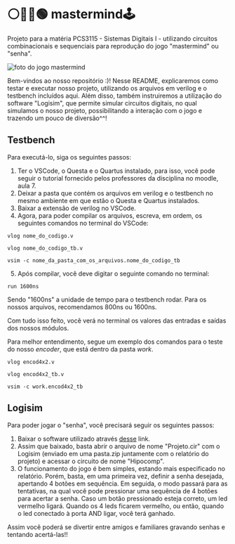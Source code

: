 # ⚪🔴🔵🟢 mastermind🕹️
Projeto para a matéria PCS3115 - Sistemas Digitais I - utilizando circuitos combinacionais e sequenciais para reprodução do jogo "mastermind" ou  "senha".

![foto do jogo mastermind](https://m.media-amazon.com/images/I/81Dl8jsSJ4L._AC_SL1500_.jpg)

Bem-vindos ao nosso repositório :)! Nesse README, explicaremos como testar e executar nosso projeto, utilizando os arquivos em verilog e o testbench incluídos aqui. Além disso, também instruiremos a utilização do software "Logisim", que permite simular circuitos digitais, no qual simulamos o nosso projeto, possibilitando a interação com o jogo e trazendo um pouco de diversão^^!

## Testbench
Para executá-lo, siga os seguintes passos:

1. Ter o VSCode, o Questa e o Quartus instalado, para isso, você pode seguir o tutorial fornecido pelos professores da disciplina no moodle, aula 7. 
2. Deixar a pasta que contém os arquivos em verilog e o testbench no mesmo ambiente em que estão o Questa e Quartus instalados.
3. Baixar a extensão de verilog no VSCode.
4. Agora, para poder compilar os arquivos, escreva, em ordem, os seguintes comandos no terminal do VSCode:
````
vlog nome_do_codigo.v
````
```
vlog nome_do_codigo_tb.v
```
```
vsim -c nome_da_pasta_com_os_arquivos.nome_do_codigo_tb
```
5. Após compilar, você deve digitar o seguinte comando no terminal:
```
run 1600ns
```
Sendo "1600ns" a unidade de tempo para o testbench rodar. Para os nossos arquivos, recomendamos 800ns ou 1600ns.

Com tudo isso feito, você verá no terminal os valores das entradas e saídas dos nossos módulos.

Para melhor entendimento, segue um exemplo dos comandos para o teste do nosso _encoder_, que está dentro da pasta _work_.

````
vlog encod4x2.v
````
```
vlog encod4x2_tb.v
```
```
vsim -c work.encod4x2_tb
```

## Logisim
Para poder jogar o "senha", você precisará seguir os seguintes passos:
1. Baixar o software utilizado através [desse](https://sourceforge.net/projects/logisimevolution/) link.
2. Assim que baixado, basta abrir o arquivo de nome "Projeto.cir" com o Logisim (enviado em uma pasta.zip juntamente com o relatório do projeto) e acessar o circuito de nome "Hipocomp". 
3. O funcionamento do jogo é bem simples, estando mais especificado no relatório. Porém, basta, em uma primeira vez, definir a senha desejada, apertando 4 botões em sequência. Em seguida, o modo passará para as tentativas, na qual você pode pressionar uma sequência de 4 botões para acertar a senha. Caso um botão pressionado esteja correto, um led vermelho ligará. Quando os 4 leds ficarem vermelho, ou então, quando o led conectado à porta AND ligar, você terá ganhado.

Assim você poderá se divertir entre amigos e familiares gravando senhas e tentando acertá-las!!
